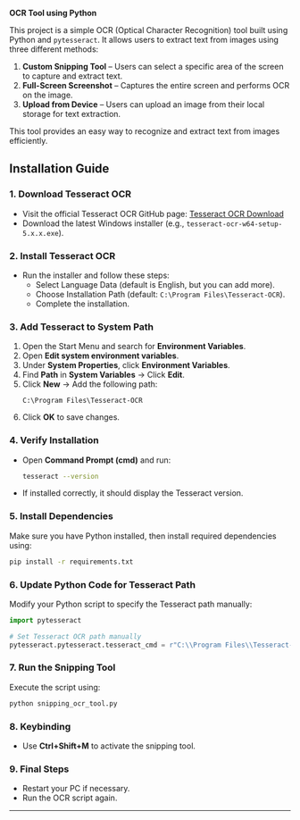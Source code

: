 **OCR Tool using Python**  

This project is a simple OCR (Optical Character Recognition) tool built using Python and `pytesseract`. It allows users to extract text from images using three different methods:  

1. **Custom Snipping Tool** – Users can select a specific area of the screen to capture and extract text.  
2. **Full-Screen Screenshot** – Captures the entire screen and performs OCR on the image.  
3. **Upload from Device** – Users can upload an image from their local storage for text extraction.  

This tool provides an easy way to recognize and extract text from images efficiently.

## Installation Guide

### 1. Download Tesseract OCR
- Visit the official Tesseract OCR GitHub page: [Tesseract OCR Download](https://github.com/tesseract-ocr/tesseract)
- Download the latest Windows installer (e.g., `tesseract-ocr-w64-setup-5.x.x.exe`).

### 2. Install Tesseract OCR
- Run the installer and follow these steps:
  - Select Language Data (default is English, but you can add more).
  - Choose Installation Path (default: `C:\Program Files\Tesseract-OCR`).
  - Complete the installation.

### 3. Add Tesseract to System Path
1. Open the Start Menu and search for **Environment Variables**.
2. Open **Edit system environment variables**.
3. Under **System Properties**, click **Environment Variables**.
4. Find **Path** in **System Variables** → Click **Edit**.
5. Click **New** → Add the following path:
   ```
   C:\Program Files\Tesseract-OCR
   ```
6. Click **OK** to save changes.

### 4. Verify Installation
- Open **Command Prompt (cmd)** and run:
  ```sh
  tesseract --version
  ```
- If installed correctly, it should display the Tesseract version.

### 5. Install Dependencies
Make sure you have Python installed, then install required dependencies using:
```sh
pip install -r requirements.txt
```

### 6. Update Python Code for Tesseract Path
Modify your Python script to specify the Tesseract path manually:
```python
import pytesseract

# Set Tesseract OCR path manually
pytesseract.pytesseract.tesseract_cmd = r"C:\\Program Files\\Tesseract-OCR\\tesseract.exe"
```

### 7. Run the Snipping Tool
Execute the script using:
```sh
python snipping_ocr_tool.py
```

### 8. Keybinding
- Use **Ctrl+Shift+M** to activate the snipping tool.

### 9. Final Steps
- Restart your PC if necessary.
- Run the OCR script again.

---
